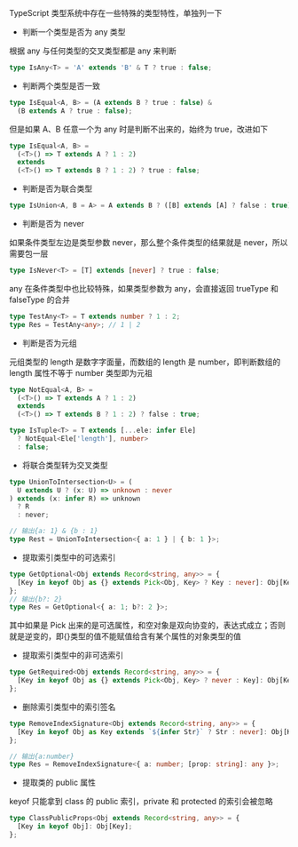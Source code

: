 TypeScript 类型系统中存在一些特殊的类型特性，单独列一下

- 判断一个类型是否为 any 类型

根据 any 与任何类型的交叉类型都是 any 来判断

```ts
type IsAny<T> = 'A' extends 'B' & T ? true : false;
```

- 判断两个类型是否一致

```ts
type IsEqual<A, B> = (A extends B ? true : false) &
  (B extends A ? true : false);
```

但是如果 A、B 任意一个为 any 时是判断不出来的，始终为 true，改进如下

```ts
type IsEqual<A, B> =
  (<T>() => T extends A ? 1 : 2)
  extends
  (<T>() => T extends B ? 1 : 2) ? true : false;
```

- 判断是否为联合类型

```ts
type IsUnion<A, B = A> = A extends B ? ([B] extends [A] ? false : true) : never;
```

- 判断是否为 never

如果条件类型左边是类型参数 never，那么整个条件类型的结果就是 never，所以需要包一层

```ts
type IsNever<T> = [T] extends [never] ? true : false;
```

any 在条件类型中也比较特殊，如果类型参数为 any，会直接返回 trueType 和 falseType 的合并

```ts
type TestAny<T> = T extends number ? 1 : 2;
type Res = TestAny<any>; // 1 | 2
```

- 判断是否为元组

元组类型的 length 是数字字面量，而数组的 length 是 number，即判断数组的 length 属性不等于 number 类型即为元祖

```ts
type NotEqual<A, B> =
  (<T>() => T extends A ? 1 : 2)
  extends
  (<T>() => T extends B ? 1 : 2) ? false : true;

type IsTuple<T> = T extends [...ele: infer Ele]
  ? NotEqual<Ele['length'], number>
  : false;
```

- 将联合类型转为交叉类型

```ts
type UnionToIntersection<U> = (
  U extends U ? (x: U) => unknown : never
) extends (x: infer R) => unknown
  ? R
  : never;

// 输出{a: 1} & {b : 1}
type Rest = UnionToIntersection<{ a: 1 } | { b: 1 }>;
```

- 提取索引类型中的可选索引

```ts
type GetOptional<Obj extends Record<string, any>> = {
  [Key in keyof Obj as {} extends Pick<Obj, Key> ? Key : never]: Obj[Key];
};
// 输出{b?: 2}
type Res = GetOptional<{ a: 1; b?: 2 }>;
```

其中如果是 Pick 出来的是可选属性，和空对象是双向协变的，表达式成立；否则就是逆变的，即{}类型的值不能赋值给含有某个属性的对象类型的值

- 提取索引类型中的非可选索引

```ts
type GetRequired<Obj extends Record<string, any>> = {
  [Key in keyof Obj as {} extends Pick<Obj, Key> ? never : Key]: Obj[Key];
};
```

- 删除索引类型中的索引签名

```ts
type RemoveIndexSignature<Obj extends Record<string, any>> = {
  [Key in keyof Obj as Key extends `${infer Str}` ? Str : never]: Obj[Key];
};

// 输出{a:number}
type Res = RemoveIndexSignature<{ a: number; [prop: string]: any }>;
```

- 提取类的 public 属性

keyof 只能拿到 class 的 public 索引，private 和 protected 的索引会被忽略

```ts
type ClassPublicProps<Obj extends Record<string, any>> = {
  [Key in keyof Obj]: Obj[Key];
};
```
